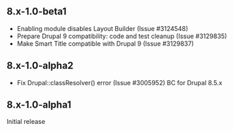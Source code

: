 ## 8.x-1.0-beta1
 * Enabling module disables Layout Builder (Issue #3124548)
 * Prepare Drupal 9 compatibility: code and test cleanup (Issue #3129835)
 * Make Smart Title compatible with Drupal 9 (Issue #3129837)

## 8.x-1.0-alpha2
 * Fix Drupal::classResolver() error (Issue #3005952)
   BC for Drupal 8.5.x

## 8.x-1.0-alpha1
Initial release

